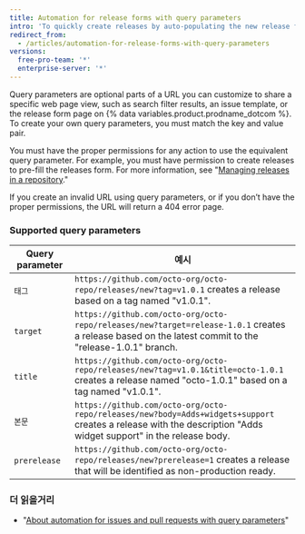 ```yaml
---
title: Automation for release forms with query parameters
intro: 'To quickly create releases by auto-populating the new release form with customized information, you can add query parameters to the URL for the release form page.'
redirect_from:
  - /articles/automation-for-release-forms-with-query-parameters
versions:
  free-pro-team: '*'
  enterprise-server: '*'
---
```


Query parameters are optional parts of a URL you can customize to share a specific web page view, such as search filter results, an issue template, or the release form page on {% data variables.product.prodname_dotcom %}. To create your own query parameters, you must match the key and value pair.

You must have the proper permissions for any action to use the equivalent query parameter. For example, you must have permission to create releases to pre-fill the releases form. For more information, see "[Managing releases in a repository](/github/administering-a-repository/managing-releases-in-a-repository)."

If you create an invalid URL using query parameters, or if you don’t have the proper permissions, the URL will return a 404 error page.

### Supported query parameters

| Query parameter | 예시                                                                                                                                                               |
| --------------- | ---------------------------------------------------------------------------------------------------------------------------------------------------------------- |
| `태그`            | `https://github.com/octo-org/octo-repo/releases/new?tag=v1.0.1` creates a release based on a tag named "v1.0.1".                                                 |
| `target`        | `https://github.com/octo-org/octo-repo/releases/new?target=release-1.0.1` creates a release based on the latest commit to the "release-1.0.1" branch.            |
| `title`         | `https://github.com/octo-org/octo-repo/releases/new?tag=v1.0.1&title=octo-1.0.1` creates a release named "octo-1.0.1" based on a tag named "v1.0.1".         |
| `본문`            | `https://github.com/octo-org/octo-repo/releases/new?body=Adds+widgets+support` creates a release with the description "Adds widget support" in the release body. |
| `prerelease`    | `https://github.com/octo-org/octo-repo/releases/new?prerelease=1` creates a release that will be identified as non-production ready.                             |

### 더 읽을거리

- "[About automation for issues and pull requests with query parameters](/articles/about-automation-for-issues-and-pull-requests-with-query-parameters)"
